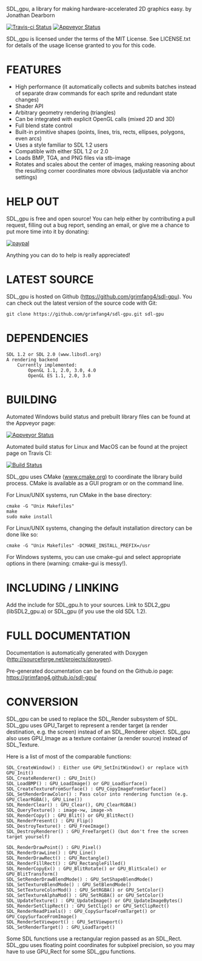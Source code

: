 SDL_gpu, a library for making hardware-accelerated 2D graphics easy.
by Jonathan Dearborn

[![Travis-ci Status](https://travis-ci.org/grimfang4/sdl-gpu.svg?branch=master)](https://travis-ci.org/grimfang4/sdl-gpu)
[![Appveyor Status](https://ci.appveyor.com/api/projects/status/32r7s2skrgm9ubva?svg=true)](https://ci.appveyor.com/project/grimfang4/sdl-gpu)

SDL_gpu is licensed under the terms of the MIT License.
See LICENSE.txt for details of the usage license granted to you for this code.

FEATURES
========

* High performance (it automatically collects and submits batches instead of separate draw commands for each sprite and redundant state changes)
* Shader API
* Arbitrary geometry rendering (triangles)
* Can be integrated with explicit OpenGL calls (mixed 2D and 3D)
* Full blend state control
* Built-in primitive shapes (points, lines, tris, rects, ellipses, polygons, even arcs)
* Uses a style familiar to SDL 1.2 users
* Compatible with either SDL 1.2 or 2.0
* Loads BMP, TGA, and PNG files via stb-image
* Rotates and scales about the center of images, making reasoning about the resulting corner coordinates more obvious (adjustable via anchor settings)


HELP OUT
========

SDL_gpu is free and open source!  You can help either by contributing a pull request, filling out a bug report, sending an email, or give me a chance to put more time into it by donating:

[![paypal](https://www.paypalobjects.com/en_US/i/btn/btn_donate_LG.gif)](https://www.paypal.com/cgi-bin/webscr?cmd=_s-xclick&hosted_button_id=3WJCLJ3P4BV9A)

Anything you can do to help is really appreciated!


LATEST SOURCE
=============

SDL_gpu is hosted on Github (https://github.com/grimfang4/sdl-gpu).  You can check out the latest version of the source code with Git:
```
git clone https://github.com/grimfang4/sdl-gpu.git sdl-gpu
```


DEPENDENCIES
============

```
SDL 1.2 or SDL 2.0 (www.libsdl.org)
A rendering backend
	Currently implemented:
		OpenGL 1.1, 2.0, 3.0, 4.0
		OpenGL ES 1.1, 2.0, 3.0
```


BUILDING
========

Automated Windows build status and prebuilt library files can be found at the Appveyor page:

[![Appveyor Status](https://ci.appveyor.com/api/projects/status/32r7s2skrgm9ubva?svg=true)](https://ci.appveyor.com/project/grimfang4/sdl-gpu)

Automated build status for Linux and MacOS can be found at the project page on Travis CI:

[![Build Status](https://travis-ci.org/grimfang4/sdl-gpu.svg?branch=master)](https://travis-ci.org/grimfang4/sdl-gpu)


SDL_gpu uses CMake (www.cmake.org) to coordinate the library build process.  CMake is available as a GUI program or on the command line.

For Linux/UNIX systems, run CMake in the base directory:
```
cmake -G "Unix Makefiles"
make
sudo make install
```

For Linux/UNIX systems, changing the default installation directory can be done like so:
```
cmake -G "Unix Makefiles" -DCMAKE_INSTALL_PREFIX=/usr
```

For Windows systems, you can use cmake-gui and select appropriate options in there (warning: cmake-gui is messy!).


INCLUDING / LINKING
===================

Add the include for SDL_gpu.h to your sources.  Link to SDL2_gpu (libSDL2_gpu.a) or SDL_gpu (if you use the old SDL 1.2).


FULL DOCUMENTATION
==================

Documentation is automatically generated with Doxygen (http://sourceforge.net/projects/doxygen).

Pre-generated documentation can be found on the Github.io page:
https://grimfang4.github.io/sdl-gpu/


CONVERSION
==========

SDL_gpu can be used to replace the SDL_Render subsystem of SDL.  SDL_gpu uses GPU_Target to represent a render target (a render destination, e.g. the screen) instead of an SDL_Renderer object.  SDL_gpu also uses GPU_Image as a texture container (a render source) instead of SDL_Texture.

Here is a list of most of the comparable functions:

```
SDL_CreateWindow() : Either use GPU_SetInitWindow() or replace with GPU_Init()
SDL_CreateRenderer() : GPU_Init()
SDL_LoadBMP() : GPU_LoadImage() or GPU_LoadSurface()
SDL_CreateTextureFromSurface() : GPU_CopyImageFromSurface()
SDL_SetRenderDrawColor() : Pass color into rendering function (e.g. GPU_ClearRGBA(), GPU_Line())
SDL_RenderClear() : GPU_Clear(), GPU_ClearRGBA()
SDL_QueryTexture() : image->w, image->h
SDL_RenderCopy() : GPU_Blit() or GPU_BlitRect()
SDL_RenderPresent() : GPU_Flip()
SDL_DestroyTexture() : GPU_FreeImage()
SDL_DestroyRenderer() : GPU_FreeTarget() (but don't free the screen target yourself)

SDL_RenderDrawPoint() : GPU_Pixel()
SDL_RenderDrawLine() : GPU_Line()
SDL_RenderDrawRect() : GPU_Rectangle()
SDL_RenderFillRect() : GPU_RectangleFilled()
SDL_RenderCopyEx() : GPU_BlitRotate() or GPU_BlitScale() or GPU_BlitTransform()
SDL_SetRenderDrawBlendMode() : GPU_SetShapeBlendMode()
SDL_SetTextureBlendMode() : GPU_SetBlendMode()
SDL_SetTextureColorMod() : GPU_SetRGBA() or GPU_SetColor()
SDL_SetTextureAlphaMod() : GPU_SetRGBA() or GPU_SetColor()
SDL_UpdateTexture() : GPU_UpdateImage() or GPU_UpdateImageBytes()
SDL_RenderSetClipRect() : GPU_SetClip() or GPU_SetClipRect()
SDL_RenderReadPixels() : GPU_CopySurfaceFromTarget() or GPU_CopySurfaceFromImage()
SDL_RenderSetViewport() : GPU_SetViewport()
SDL_SetRenderTarget() : GPU_LoadTarget()
```

Some SDL functions use a rectangular region passed as an SDL_Rect.  SDL_gpu uses floating point coordinates for subpixel precision, so you may have to use GPU_Rect for some SDL_gpu functions.


